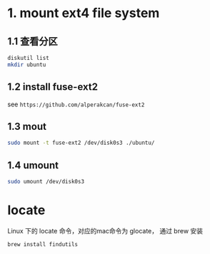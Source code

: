 # 1. mount ext4 file system
## 1.1 查看分区
```sh
diskutil list
mkdir ubuntu
```
## 1.2 install fuse-ext2  
see `https://github.com/alperakcan/fuse-ext2`  
## 1.3 mout  
```sh
sudo mount -t fuse-ext2 /dev/disk0s3 ./ubuntu/
```
## 1.4 umount
```sh
sudo umount /dev/disk0s3
```

# locate

Linux 下的 locate 命令，对应的mac命令为 glocate， 通过 brew 安装

```sh
brew install findutils
```

